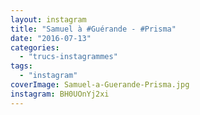 ```yaml
---
layout: instagram
title: "Samuel à #Guérande - #Prisma"
date: "2016-07-13"
categories: 
  - "trucs-instagrammes"
tags: 
  - "instagram"
coverImage: Samuel-a-Guerande-Prisma.jpg
instagram: BH0UOnYj2xi
---
```

